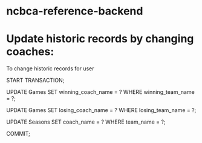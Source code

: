# ncbca-reference-backend

# Update historic records by changing coaches:
To change historic records for user

START TRANSACTION;

UPDATE Games
SET winning_coach_name = ?
WHERE winning_team_name = ?;

UPDATE Games
SET losing_coach_name = ?
WHERE losing_team_name = ?;

UPDATE Seasons
SET coach_name = ?
WHERE team_name = ?;

COMMIT;


